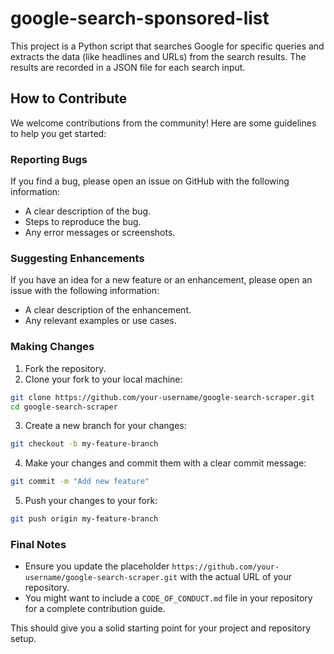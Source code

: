 # google-search-sponsored-list

This project is a Python script that searches Google for specific queries and extracts the data (like headlines and URLs) from the search results. The results are recorded in a JSON file for each search input.

## How to Contribute

We welcome contributions from the community! Here are some guidelines to help you get started:

### Reporting Bugs

If you find a bug, please open an issue on GitHub with the following information:
- A clear description of the bug.
- Steps to reproduce the bug.
- Any error messages or screenshots.

### Suggesting Enhancements

If you have an idea for a new feature or an enhancement, please open an issue with the following information:
- A clear description of the enhancement.
- Any relevant examples or use cases.

### Making Changes

1. Fork the repository.
2. Clone your fork to your local machine:
 ```bash
 git clone https://github.com/your-username/google-search-scraper.git
 cd google-search-scraper
 ```
3. Create a new branch for your changes:
```bash
git checkout -b my-feature-branch
```
4. Make your changes and commit them with a clear commit message:
```bash
git commit -m "Add new feature"
```
5. Push your changes to your fork:
```bash
git push origin my-feature-branch
```
### Final Notes

- Ensure you update the placeholder `https://github.com/your-username/google-search-scraper.git` with the actual URL of your repository.
- You might want to include a `CODE_OF_CONDUCT.md` file in your repository for a complete contribution guide.

This should give you a solid starting point for your project and repository setup.